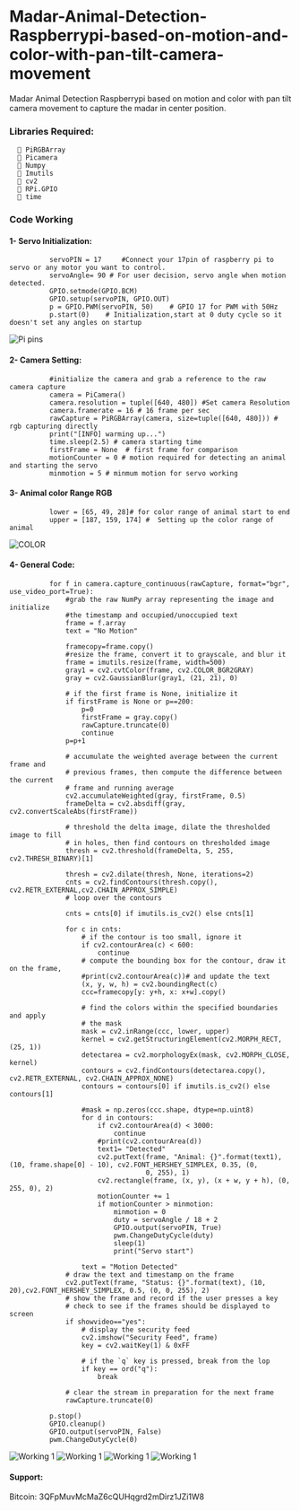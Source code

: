 # Madar-Animal-Detection-Raspberrypi-based-on-motion-and-color-with-pan-tilt-camera-movement
Madar Animal Detection Raspberrypi based on motion and color with pan tilt camera movement to capture the madar in center position.




### Libraries Required:
      	PiRGBArray
      	Picamera
      	Numpy
      	Imutils
      	cv2
      	RPi.GPIO
      	time
      

### Code Working

#### 1-	Servo Initialization:  

              servoPIN = 17   	#Connect your 17pin of raspberry pi to servo or any motor you want to control.
              servoAngle= 90 # For user decision, servo angle when motion detected. 
              GPIO.setmode(GPIO.BCM)
              GPIO.setup(servoPIN, GPIO.OUT)
              p = GPIO.PWM(servoPIN, 50) 	# GPIO 17 for PWM with 50Hz
              p.start(0) 	# Initialization,start at 0 duty cycle so it doesn't set any angles on startup
              
              
![Pi pins](images/pin.png)

#### 2-	Camera Setting:

              #initialize the camera and grab a reference to the raw camera capture
              camera = PiCamera()
              camera.resolution = tuple([640, 480]) #Set camera Resolution
              camera.framerate = 16 # 16 frame per sec
              rawCapture = PiRGBArray(camera, size=tuple([640, 480])) # rgb capturing directly 
              print("[INFO] warming up...") 
              time.sleep(2.5) # camera starting time 
              firstFrame = None  # first frame for comparison
              motionCounter = 0 # motion required for detecting an animal and starting the servo
              minmotion = 5 # minmum motion for servo working

#### 3-	Animal color Range RGB

              lower = [65, 49, 28]# for color range of animal start to end
              upper = [187, 159, 174] #  Setting up the color range of animal
 

![COLOR](images/1.PNG)

#### 4-	General Code:

              for f in camera.capture_continuous(rawCapture, format="bgr", use_video_port=True):
                  #grab the raw NumPy array representing the image and initialize
                  #the timestamp and occupied/unoccupied text
                  frame = f.array
                  text = "No Motion"

                  framecopy=frame.copy()
                  #resize the frame, convert it to grayscale, and blur it
                  frame = imutils.resize(frame, width=500)
                  gray1 = cv2.cvtColor(frame, cv2.COLOR_BGR2GRAY)
                  gray = cv2.GaussianBlur(gray1, (21, 21), 0)

                  # if the first frame is None, initialize it
                  if firstFrame is None or p==200:
                      p=0
                      firstFrame = gray.copy()
                      rawCapture.truncate(0)
                      continue
                  p=p+1

                  # accumulate the weighted average between the current frame and
                  # previous frames, then compute the difference between the current
                  # frame and running average
                  cv2.accumulateWeighted(gray, firstFrame, 0.5)
                  frameDelta = cv2.absdiff(gray, cv2.convertScaleAbs(firstFrame))

                  # threshold the delta image, dilate the thresholded image to fill
                  # in holes, then find contours on thresholded image
                  thresh = cv2.threshold(frameDelta, 5, 255, cv2.THRESH_BINARY)[1]

                  thresh = cv2.dilate(thresh, None, iterations=2)
                  cnts = cv2.findContours(thresh.copy(), cv2.RETR_EXTERNAL,cv2.CHAIN_APPROX_SIMPLE)
                  # loop over the contours

                  cnts = cnts[0] if imutils.is_cv2() else cnts[1]

                  for c in cnts:
                      # if the contour is too small, ignore it
                      if cv2.contourArea(c) < 600:
                          continue
                      # compute the bounding box for the contour, draw it on the frame,
                      #print(cv2.contourArea(c))# and update the text
                      (x, y, w, h) = cv2.boundingRect(c)
                      ccc=framecopy[y: y+h, x: x+w].copy()

                      # find the colors within the specified boundaries and apply
                      # the mask
                      mask = cv2.inRange(ccc, lower, upper)
                      kernel = cv2.getStructuringElement(cv2.MORPH_RECT, (25, 1))
                      detectarea = cv2.morphologyEx(mask, cv2.MORPH_CLOSE, kernel)
                      contours = cv2.findContours(detectarea.copy(), cv2.RETR_EXTERNAL, cv2.CHAIN_APPROX_NONE)
                      contours = contours[0] if imutils.is_cv2() else contours[1]

                      #mask = np.zeros(ccc.shape, dtype=np.uint8)
                      for d in contours:
                          if cv2.contourArea(d) < 3000:
                              continue
                          #print(cv2.contourArea(d))
                          text1= "Detected"
                          cv2.putText(frame, "Animal: {}".format(text1),(10, frame.shape[0] - 10), cv2.FONT_HERSHEY_SIMPLEX, 0.35, (0, 
                                      0, 255), 1)
                          cv2.rectangle(frame, (x, y), (x + w, y + h), (0, 255, 0), 2)
                          motionCounter += 1
                          if motionCounter > minmotion:
                              minmotion = 0
                              duty = servoAngle / 18 + 2
                              GPIO.output(servoPIN, True)
                              pwm.ChangeDutyCycle(duty)
                              sleep(1)
                              print("Servo start")

                      text = "Motion Detected"
                  # draw the text and timestamp on the frame
                  cv2.putText(frame, "Status: {}".format(text), (10, 20),cv2.FONT_HERSHEY_SIMPLEX, 0.5, (0, 0, 255), 2)
                  # show the frame and record if the user presses a key
                  # check to see if the frames should be displayed to screen
                  if showvideo=="yes":
                      # display the security feed
                      cv2.imshow("Security Feed", frame)
                      key = cv2.waitKey(1) & 0xFF

                      # if the `q` key is pressed, break from the lop
                      if key == ord("q"):
                          break

                  # clear the stream in preparation for the next frame
                  rawCapture.truncate(0)

              p.stop()
              GPIO.cleanup()
              GPIO.output(servoPIN, False)
              pwm.ChangeDutyCycle(0)


 
 
![Working 1](images/2.PNG)
![Working 1](images/3.PNG)
![Working 1](images/4.PNG)
![Working 1](images/5.PNG)



 
 
#### Support:
Bitcoin: 3QFpMuvMcMaZ6cQUHqgrd2mDirz1JZi1W8

